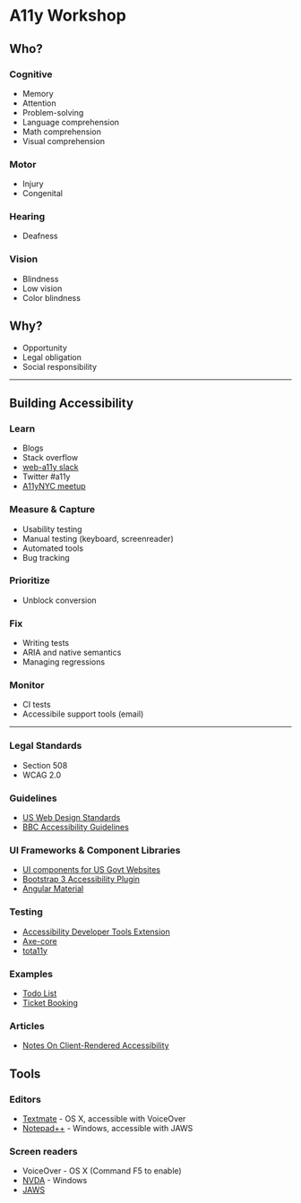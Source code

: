# A11y Workshop

## Who?

### Cognitive

- Memory
- Attention
- Problem-solving
- Language comprehension
- Math comprehension
- Visual comprehension

### Motor

- Injury
- Congenital

### Hearing

- Deafness

### Vision

- Blindness
- Low vision
- Color blindness

## Why?

- Opportunity
- Legal obligation
- Social responsibility

***

## Building Accessibility

### Learn

- Blogs
- Stack overflow
- [web-a11y slack](http://web-a11y.herokuapp.com)
- Twitter #a11y
- [A11yNYC meetup](http://www.meetup.com/a11ynyc)

### Measure & Capture

- Usability testing
- Manual testing (keyboard, screenreader)
- Automated tools
- Bug tracking

### Prioritize

- Unblock conversion

### Fix

- Writing tests
- ARIA and native semantics
- Managing regressions

### Monitor

- CI tests
- Accessibile support tools (email)

***

### Legal Standards

- Section 508
- WCAG 2.0

### Guidelines

- [US Web Design Standards](https://playbook.cio.gov/designstandards/)
- [BBC Accessibility Guidelines](http://www.bbc.co.uk/guidelines/futuremedia/accessibility/)

### UI Frameworks & Component Libraries

- [UI components for US Govt Websites](https://github.com/18F/web-design-standards)
- [Bootstrap 3 Accessibility Plugin](https://paypal.github.io/bootstrap-accessibility-plugin/)
- [Angular Material](https://material.angularjs.org/latest/)

### Testing

- [Accessibility Developer Tools Extension](https://chrome.google.com/webstore/detail/accessibility-developer-t/fpkknkljclfencbdbgkenhalefipecmb?hl=en)
- [Axe-core](https://github.com/dequelabs/axe-core)
- [tota11y](https://khan.github.io/tota11y/)

### Examples

- [Todo List](https://dylanb.github.io/todomvc/index.html#/)
- [Ticket Booking](https://marcysutton.github.io/angular-a11y/demos/scroll-ui/)

### Articles

- [Notes On Client-Rendered Accessibility](http://www.smashingmagazine.com/2015/05/client-rendered-accessibility/)

## Tools

### Editors

- [Textmate](http://macromates.com/) - OS X, accessible with VoiceOver
- [Notepad++](https://notepad-plus-plus.org/) - Windows, accessible with JAWS

### Screen readers

- VoiceOver - OS X (Command F5 to enable)
- [NVDA](http://www.nvaccess.org/download/) - Windows
- [JAWS](http://www.freedomscientific.com/downloads/jaws)
